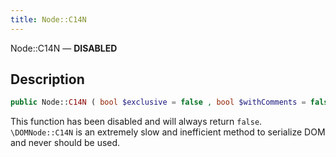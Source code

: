```yaml
---
title: Node::C14N
---
```


Node::C14N — **DISABLED**

## Description ##

```php
public Node::C14N ( bool $exclusive = false , bool $withComments = false , array|null $xpath = null , array|null $nsPrefixes = null ) : false
```

This function has been disabled and will always return `false`. `\DOMNode::C14N` is an extremely slow and inefficient method to serialize DOM and never should be used.
